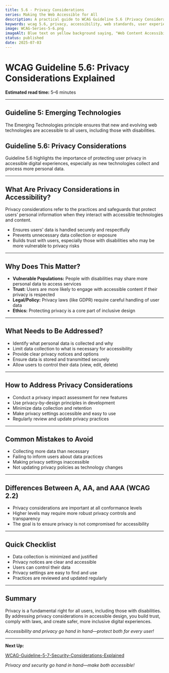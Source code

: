 ```yaml
---
title: 5.6 - Privacy Considerations
series: Making the Web Accessible for All
description: A practical guide to WCAG Guideline 5.6 (Privacy Considerations)—what it means, why it matters, and how to address privacy in accessible digital experiences.
keywords: wcag 5.6, privacy, accessibility, web standards, user experience, emerging technologies
image: WCAG-Series-5-6.png
imageAlt: Blue text on yellow background saying, "Web Content Accessibiilty Guiedlines (WCAG) 5.6 Explained, Privacy Considerations"
status: published
date: 2025-07-03
---
```


# **WCAG Guideline 5.6: Privacy Considerations Explained**

**Estimated read time:** 5–6 minutes

---

## **Guideline 5: Emerging Technologies**

The Emerging Technologies principle ensures that new and evolving web technologies are accessible to all users, including those with disabilities.

## **Guideline 5.6: Privacy Considerations**

Guideline 5.6 highlights the importance of protecting user privacy in accessible digital experiences, especially as new technologies collect and process more personal data.

---

## **What Are Privacy Considerations in Accessibility?**

<!-- [Illustration: Lock and shield with accessibility icons] -->

Privacy considerations refer to the practices and safeguards that protect users’ personal information when they interact with accessible technologies and content.

- Ensures users’ data is handled securely and respectfully
- Prevents unnecessary data collection or exposure
- Builds trust with users, especially those with disabilities who may be more vulnerable to privacy risks

---

## **Why Does This Matter?**

- **Vulnerable Populations:** People with disabilities may share more personal data to access services
- **Trust:** Users are more likely to engage with accessible content if their privacy is respected
- **Legal/Policy:** Privacy laws (like GDPR) require careful handling of user data
- **Ethics:** Protecting privacy is a core part of inclusive design

---

## **What Needs to Be Addressed?**

- Identify what personal data is collected and why
- Limit data collection to what is necessary for accessibility
- Provide clear privacy notices and options
- Ensure data is stored and transmitted securely
- Allow users to control their data (view, edit, delete)

---

## **How to Address Privacy Considerations**

<!-- [Infographic: Privacy settings panel with accessibility features] -->

- Conduct a privacy impact assessment for new features
- Use privacy-by-design principles in development
- Minimize data collection and retention
- Make privacy settings accessible and easy to use
- Regularly review and update privacy practices

---

## **Common Mistakes to Avoid**

- Collecting more data than necessary
- Failing to inform users about data practices
- Making privacy settings inaccessible
- Not updating privacy policies as technology changes

---

## **Differences Between A, AA, and AAA (WCAG 2.2)**

- Privacy considerations are important at all conformance levels
- Higher levels may require more robust privacy controls and transparency
- The goal is to ensure privacy is not compromised for accessibility

---

## **Quick Checklist**

<!-- [Checklist graphic: Lock, shield, and settings icons] -->

- Data collection is minimized and justified
- Privacy notices are clear and accessible
- Users can control their data
- Privacy settings are easy to find and use
- Practices are reviewed and updated regularly

---

## **Summary**

<!-- [Illustration: User adjusting privacy settings on an accessible website] -->

Privacy is a fundamental right for all users, including those with disabilities. By addressing privacy considerations in accessible design, you build trust, comply with laws, and create safer, more inclusive digital experiences.

*Accessibility and privacy go hand in hand—protect both for every user!*

---

**Next Up:**

[WCAG-Guideline-5-7-Security-Considerations-Explained](WCAG-Guideline-5-7-Security-Considerations-Explained)

*Privacy and security go hand in hand—make both accessible!*
